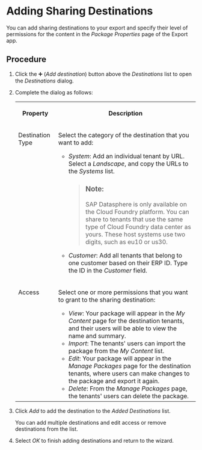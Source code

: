 <!-- loio562e9969426840798e8a5bbf9c395ce8 -->

<link rel="stylesheet" type="text/css" href="../css/sap-icons.css"/>

# Adding Sharing Destinations

You can add sharing destinations to your export and specify their level of permissions for the content in the *Package Properties* page of the Export app.



## Procedure

1.  Click the :heavy_plus_sign: \(*Add destination*\) button above the *Destinations* list to open the *Destinations* dialog.

2.  Complete the dialog as follows:


    <table>
    <tr>
    <th valign="top">

    Property


    
    </th>
    <th valign="top">

    Description


    
    </th>
    </tr>
    <tr>
    <td valign="top">
    
    Destination Type


    
    </td>
    <td valign="top">
    
    Select the category of the destination that you want to add:

    -   *System*: Add an individual tenant by URL. Select a *Landscape*, and copy the URLs to the *Systems* list.

        > ### Note:  
        > SAP Datasphere is only available on the Cloud Foundry platform. You can share to tenants that use the same type of Cloud Foundry data center as yours. These host systems use two digits, such as eu10 or us30.

    -   *Customer*: Add all tenants that belong to one customer based on their ERP ID. Type the ID in the *Customer* field.



    
    </td>
    </tr>
    <tr>
    <td valign="top">
    
    Access


    
    </td>
    <td valign="top">
    
    Select one or more permissions that you want to grant to the sharing destination:

    -   *View*: Your package will appear in the *My Content* page for the destination tenants, and their users will be able to view the name and summary.
    -   *Import*: The tenants' users can import the package from the *My Content* list.
    -   *Edit*: Your package will appear in the *Manage Packages* page for the destination tenants, where users can make changes to the package and export it again.
    -   *Delete*: From the *Manage Packages* page, the tenants' users can delete the package.


    
    </td>
    </tr>
    </table>
    
3.  Click *Add* to add the destination to the *Added Destinations* list.

    You can add multiple destinations and edit access or remove destinations from the list.

4.  Select *OK* to finish adding destinations and return to the wizard.


